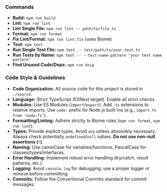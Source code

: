 ### Commands

- **Build:** `npm run build`
- **Lint:** `npm run lint`
- **Lint Single File:** `npm run lint -- path/to/file.ts`
- **Format:** `npm run format`
- **Fix Lint/Format:** `npm run lint:fix` (uses Biome)
- **Test:** `npm test`
- **Run Single Test File:** `npm test -- test/path/to/your.test.ts`
- **Run Tests by Name:** `npm test -- --test-name-pattern "your test name pattern"`
- **Find Unused Code/Deps:** `npm run knip`

### Code Style & Guidelines

- **Code Organization:** All source code for this project is stored in `./source`.
- **Language:** Strict TypeScript (ESNext target). Enable all strict checks.
- **Modules:** Use ES Modules (`import`/`export`). Add `.ts` extensions to relative imports. Use `node:` prefix for Node.js built-ins (e.g., `import fs from 'node:fs'`).
- **Formatting/Linting:** Adhere strictly to Biome rules (`npm run format`, `npm run lint`).
- **Types:** Provide explicit types. Avoid `any` unless absolutely necessary. Always check potentially `undefined`/`null` values. **Do not use non-null assertions (`!`)**.
- **Naming:** Use camelCase for variables/functions, PascalCase for classes/types/interfaces.
- **Error Handling:** Implement robust error handling (try/catch, result patterns, etc.).
- **Logging:** Avoid `console.log` for debugging; use a proper logger or remove before committing.
- **Commits:** Follow the Conventional Commits standard for commit messages.
